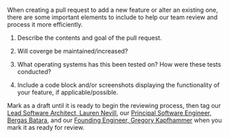 When creating a pull request to add a new feature or alter an existing one,
there are some important elements to include to help our team review and process it more efficiently.

1. Describe the contents and goal of the pull request.

2. Will coverge be maintained/increased? 

3. What operating systems has this been tested on? How were these tests conducted?

4. Include a code block and/or screenshots displaying the functionality of your feature, if applicable/possible.

Mark as a draft until it is ready to begin the reviewing process, then tag our [Lead Software Architect, Lauren Nevill](https://github.com/laurennevill),
our [Principal Software Engineer, Bergas Batara](https://github.com/bergasanargya), and our [Founding Engineer, Gregory Kapfhammer](https://github.com/gkapfham)
when you mark it as ready for review.
